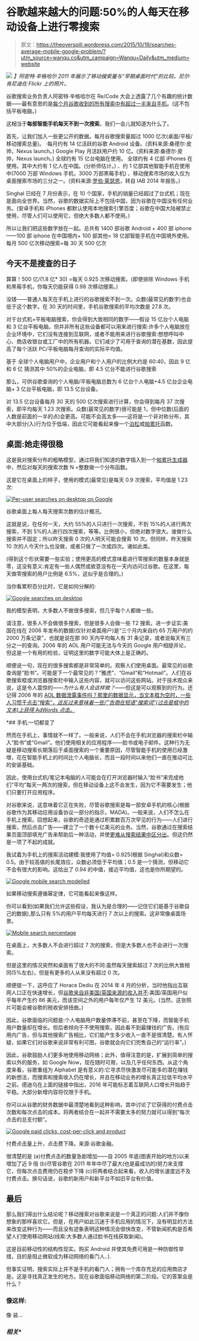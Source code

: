 # 谷歌越来越大的问题:50%的人每天在移动设备上进行零搜索

> 原文：<https://theoverspill.wordpress.com/2015/10/19/searches-average-mobile-google-problem/?utm_source=wanqu.co&utm_campaign=Wanqu+Daily&utm_medium=website>

[![](img/e6179ebadff2ef943e38bcf0594f8e1b.png)](https://www.flickr.com/photos/35034351734@N01/5833794633) 
*】阿密特·辛格哈尔 2011 年展示了移动搜索量与“早期桌面时代”的比较。尼尔·肯尼迪在 Flickr 上的照片。*

谷歌搜索业务负责人阿密特·辛格哈尔在 Re/Code 大会上透露了几个有趣的统计数据——最有意思的是[每个月谷歌收到的所有搜索中有超过一半来自手机](http://blogs.wsj.com/digits/2015/10/08/google-says-mobile-searches-surpass-those-on-pcs/)。(这不包括平板电脑。)

这相当于**每部智能手机每天不到一次搜索**。我们一会儿就知道为什么了。

首先，让我们加入一些更公开的数据。每月谷歌搜索量超过 1000 亿次(桌面/平板/移动搜索总量)。
·每月约有 14 亿活跃的谷歌 Android 设备。(资料来源:桑德尔·皮帅，Nexus launch。)
Google Play 月活跃用户约 10 亿。(资料来源:桑德尔·皮帅，Nexus launch。)
全球约有 15 亿台电脑在使用。
全球约有 4 亿部 iPhones 在使用。其中大约有 1 亿人在中国。(分析师估计。)
、约 1 亿部其他智能手机在使用中(7000 万部 Windows 手机，3000 万部黑莓手机)
、移动搜索市场的收入仅为桌面搜索市场的三分之一。(资料来源:[罗伯·莱瑟恩](http://twitter.com/robleathern/status/652560800842813440)，转自 IAB 2014 年报告。)

Singhal 已经在 7 月份表示，在 10 个国家，手机的销量已经超过了台式机；现在是面向全世界。当然，谷歌的数据实际上不包括中国，因为谷歌在中国没有任何业务。(安卓手机和 iPhones 都默认使用本地搜索引擎百度；谷歌在中国大陆被禁止使用，尽管人们可以使用它，但绝大多数人都不使用。)

所以让我们把这些数字放在一起。总共有 1400 部谷歌 Android + 400 部 iphone——100 部 iphone 在中国境内+ 100 部其他= 18 亿部智能手机在中国境外使用。
每月 500 亿次移动搜索=每 30 天 500 亿次

## 今天不是搜查的日子

算算！500 亿/(1.8 亿* 30) =每天 0.925 次移动搜索。(即使排除 Windows 手机和黑莓手机，你每天仍能获得 0.98 次移动搜索。)

没错——普通人每天在手机上进行的谷歌搜索不到一次。众数(最常见的数字)也会低于这个数字。在 30 天的时间里，手机谷歌搜索的平均次数是 27.8 次。

对于台式机+平板电脑搜索，你会得到大致相同的数字——假设 15 亿台个人电脑和 3 亿台平板电脑。但并非所有这些设备都可以用来进行搜索:许多个人电脑放在企业环境中，它们没有连接到互联网，或者不能用来进行谷歌搜索:想想呼叫中心、商店收银台或工厂中的所有机器。它们减少了可用于查询的潜在基数，因此提高了每个活跃 PC/平板电脑每月查询的实际平均值。

基于
全球个人电脑用户中，企业用户和个人用户的比例大约是 60:40，因此 9 亿和 6 亿
猜测其中 50%的企业电脑，即 4.5 亿台不能进行谷歌搜索

那么，可供谷歌查询的个人电脑/平板电脑总数为 6 亿台个人电脑+4.5 亿台企业电脑+ 3 亿台平板电脑，即 13.5 亿台设备。

对 13.5 亿台设备每月 30 天的 500 亿次搜索进行计算，你会得到每月 37 次搜索，即平均每天 1.23 次搜索。众数(最常见的数字)很可能是 1，但中位数(后面的人数是前面的一半的点)会更高。可能不会高太多——这将是一个非对称分布，其中大部分(入)行为位于低端，因此它可能看起来像一个[泊松](https://en.wikipedia.org/wiki/Poisson_distribution)或[帕累托](https://en.wikipedia.org/wiki/Pareto_distribution)函数。

## 桌面:她走得很稳

这是我对搜索分布的粗略模型，通过将我们知道的数字插入到一个[帕累托生成器](http://www.had2know.com/academics/pareto-power-distribution-random-generator.html)中，然后对每天的搜索次数 N =整数做一个分布函数。

这是它在桌面上的样子，使用的模式(最常见)是每天 0.9 次搜索，平均值是 1.23 次:

[![Per-user searches on desktop on Google](img/ee951d0b1597239fe529e123ad8093be.png)](https://theoverspill.files.wordpress.com/2015/10/screenshot-2015-10-19-14-10-44.png)

谷歌桌面上每人每天搜索次数的估计概况。

这就是说，在任何一天，大约 55%的人只进行一次搜索，不到 15%的人进行两次搜索，不到 5%的人进行四次搜索，等等。比例很小，但绝对数字很大。谁做什么搜索并不固定；所以昨天搜索 0 次的人明天可能会搜索 10 次。但同样，昨天搜索 10 次的人今天什么也没做，或者只做了一次或四次。诸如此类。

(得到这个形状需要一些实验；使用更高的模式意味着进行零搜索的数量本身就是零，这没有意义:肯定有一些人偶然或故意没有在一天内访问过谷歌。在这里，每天做零搜索的用户比例是 6.5%，这似乎是合理的。)

当你看累积百分比时，它是如何分解的:

[![Google searches on desktop](img/c40e758a73c044eb583326726df34054.png)](https://theoverspill.files.wordpress.com/2015/10/screenshot-2015-10-19-14-10-22.png)

我的模型表明，大多数人不做很多搜索，但几乎每个人都做一些。

请注意，很多人不会做很多搜索，但是很多人会做一些 T2 搜索。进一步证实:美国在线在 2006 年发布的数据(仅针对桌面用户)是“三个月内来自约 65 万用户的约 2000 万条记录”，也就是说在那 90 天内平均每人有 31 条记录，或者说每天有三分之一的查询。2006 年的 AOL 用户可能无法与今天的 Google 用户相提并论，但这是一个有用的检验，证明这里的数字可能大体上是正确的。

顺便说一句，现在的很多搜索都是非常简单的。观察人们使用桌面。最常见的谷歌查询是“脸书”。可能是下一个最常见的？“雅虎”、“Gmail”和“Hotmail”。人们在谷歌搜索框或浏览器搜索栏中输入这些内容，就可以访问这些网站。对于技术观众来说，这是令人震惊的——*为什么有人会这样做？*——但这是可以观察到的行为。还记得 2006 年的 [AOL 数据泄露事件吗？那里的数据显示，当文本框为空时，一些人习惯于点击“搜索”*，这反过来意味着一些广告商在短语“搜索词”(过去是框中的文本)上获得 AdWords 点击。*](http://www.theguardian.com/technology/2006/aug/31/searchengines.wikipedia)

 *## 手机:一切都变了

然而在手机上，事情就不一样了。一般来说，人们不会在手机浏览器的搜索栏中输入“脸书”或“Gmail”。他们使用相关的应用程序——脸书或电子邮件。这种行为无疑是移动搜索长期落后于桌面搜索的一个重要原因，尽管智能手机的使用已经激增，花在智能手机上的时间比个人电脑长，而且一段时间以来他们一直在推动可比的安装基础。

因此，使用台式机/笔记本电脑的人可能会在打开浏览器时输入“脸书”来完成他们“平均”每天一两次的搜索，但在移动设备上这不会发生，因为它不需要发生；他们只要打开应用程序。

对谷歌来说，这意味着它正在失败，尽管谷歌搜索是每一部安卓手机的核心(根据谷歌作为其移动应用设备协议一部分的指示，MADA)。一般来说，人们不怎么在手机上搜索。回想起来，谷歌的奇迹是通过积累数百万次罕见的行为——人们进行搜索，然后点击广告——建立了一个数十亿美元的业务。当然，谷歌通过在搜索结果页面顶部填充广告来帮助后一种活动，并使[更难从搜索结果中区分出](http://www.benedelman.org/adlabeling/google-colors-oct2014.html)。但这仍然是一项了不起的成就。

我试着为手机上的搜索活动建模:我使用了均值= 0.925(根据 Singhal)和众数= 0.5。由于较高值的长尾效应，众数必须低于平均值；0.5 是一个猜测，但移动它不会有很大的影响。这给出了 0.94 的中值，接近平均值，这也是你所期望的。

[![Google mobile search modelled](img/a0be5632517a468342d938e76f960516.png)](https://theoverspill.files.wordpress.com/2015/10/screenshot-2015-10-19-13-40-07.png)

如果移动搜索遵循幂定律，它可能看起来像这样。

你可以看到(如果我们允许这些假设，我认为是合理的——记住它们是基于谷歌自己的数据),那么只有 5%的用户平均每天进行 7 次以上的搜索。这非常像桌面场景。

[![Mobile search percentage](img/97972b09a65154ead6ff946b0527405a.png)](https://theoverspill.files.wordpress.com/2015/10/screenshot-2015-10-19-14-03-58.png)

在桌面上，大多数人不会进行超过 7 次的搜索，但是大多数人也不会进行一次搜索。

但是这里的情况突然和桌面有了很大的不同:虽然每天搜索超过 7 次的比例大致相同(5%左右)，但是有更多的人从来没有超过 0 次。

顺便提一下，这呼应了 Horace Dediu 在 2014 年 4 月的分析，当时他指出互联网人口正在快速增长，但[谷歌来自非美国/英国来源的收入并不](http://www.asymco.com/2014/04/17/on-the-future-of-google-part-2/):美国/英国用户似乎每年产生约 86 美元，而该空间之外的用户每年仅产生 12 美元。(当然，这张照片可能会被谷歌的税收安排扭曲。)

因此，谷歌面临的问题是:个人电脑用户数量停滞不前，甚至在下降，而智能手机用户数量却在增长。但后者倾向于不使用搜索，因此看不到最赚钱的广告。(有应用内广告，但与其他搜索广告相比，它们能产生多少收入一直不是很清楚。有人怀疑，如果它们对谷歌来说非常有利可图，谷歌就会向它们兜售自己的“运行率”。)

因此，谷歌鼓励人们更多地使用移动网络；此外，值得注意的是，扩展到简单的搜索以外的服务，如 Google Now，现在随时可用，以及几乎任何东西。从这个角度来看，谷歌重组为 Alphabet 是有意义的:它寻求尽快激发尽可能多的潜在赚钱的新想法，而搜索和搜索收入仍在增长，并且在移动业务的增长真正拉低平均水平之前。德迪乌在上面的链接中指出，2016 年可能标志着互联网人口增长开始趋于平稳。大部分新增内容将仅限于手机。

你可以从谷歌的财务数据中最清楚地看到这种影响，其中讨论了它获得的付费点击次数和每次点击的成本。将两者结合在一起并不需要太多的努力就可以得到“每次点击的总支付额”。

[![Google paid clicks, cost-per-click and product](img/c15c62d6b50a82f26621c083e9e9c592.png)](https://theoverspill.files.wordpress.com/2015/10/screenshot-2015-10-19-14-40-38.png)

付费点击量上升，点击费下降。来源:谷歌金融。

很清楚的是
(a)付费点击的数量急剧增加——自 2005 年底(图表开始的地方)以来增加了近 9 倍
(b)尽管谷歌在 2011 年年中尽了最大(也是最成功的)努力来支撑它，但每次点击费用仍在稳步下降
(c)将两者结合起来看，收入的增长速度远不及付费点击。换句话说，谷歌的新用户和新平台不如旧平台有价值。

## 最后

那么我们得出什么结论呢？移动搜索对谷歌来说是一个真正的问题:人们并不像你想象的那样喜欢它。但是，在用户如此沉迷于手机应用的情况下，没有明显的方法来改变这种行为——而且没有迹象表明这种情况会很快改变，不管新闻机构是否希望人们使用移动网站(线索:大多数人通过脸书在线获取新闻)。

这是目前移动性的结构性现实。购买 Android 并使其免费可用是一种防御性举措，目的是阻止微软成为移动网络的看门人..).

但事实证明，搜索实际上并不是手机的看门人；拥有一个库存充足的应用商店才是。这是寻找真正发生的地方。现在谷歌面临移动网络的第二阶段。它的答案会是什么？

### 像这样:

像 装...

### *相关**